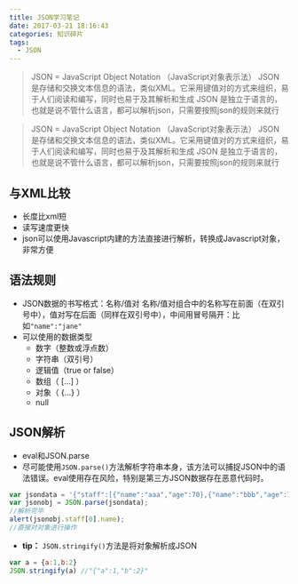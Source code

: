 ```yaml
---
title: JSON学习笔记
date: 2017-03-21 18:16:43
categories: 知识碎片
tags: 
  - JSON
---
```

> JSON = JavaScript Object Notation （JavaScript对象表示法）
> JSON 是存储和交换文本信息的语法，类似XML。它采用键值对的方式来组织，易于人们阅读和编写，同时也易于及其解析和生成
> JSON 是独立于语言的，也就是说不管什么语言，都可以解析json，只需要按照json的规则来就行

<!--more-->

> JSON = JavaScript Object Notation （JavaScript对象表示法）
> JSON 是存储和交换文本信息的语法，类似XML。它采用键值对的方式来组织，易于人们阅读和编写，同时也易于及其解析和生成
> JSON 是独立于语言的，也就是说不管什么语言，都可以解析json，只需要按照json的规则来就行

## 与XML比较
* 长度比xml短
* 读写速度更快
* json可以使用Javascript内建的方法直接进行解析，转换成Javascript对象，非常方便

## 语法规则
* JSON数据的书写格式：名称/值对
名称/值对组合中的名称写在前面（在双引号中），值对写在后面（同样在双引号中），中间用冒号隔开：比如`"name":"jane"`
* 可以使用的数据类型
	* 数字（整数或浮点数）
	* 字符串（双引号）
	* 逻辑值（true or false）
	* 数组（ [...] ）
	* 对象（ {...} ）
	* null

## JSON解析
* eval和JSON.parse
* 尽可能使用`JSON.parse()`方法解析字符串本身，该方法可以捕捉JSON中的语法错误。eval使用存在风险，特别是第三方JSON数据存在恶意代码时。
```javascript
var jsondata = '{"staff":[{"name":"aaa","age":70},{"name":"bbb","age":12}]}';
var jsonobj = JSON.parse(jsondata);
//解析完毕
alert(jsonobj.staff[0].name);
//直接对对象进行操作
```
* **tip：** `JSON.stringify()`方法是将对象解析成JSON
```javascript
var a = {a:1,b:2}
JSON.stringify(a) //"{"a":1,"b":2}"
```